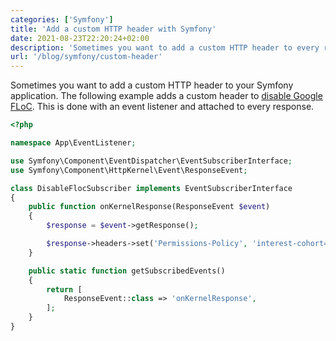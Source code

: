```yaml
---
categories: ['Symfony']
title: 'Add a custom HTTP header with Symfony'
date: 2021-08-23T22:20:24+02:00
description: 'Sometimes you want to add a custom HTTP header to every response with Symfony. This can be done with an event listener.'
url: '/blog/symfony/custom-header'
---
```


Sometimes you want to add a custom HTTP header to your Symfony application. The following example adds a custom header to [disable Google FLoC](https://usefathom.com/blog/google-floc). This is done with an event listener and attached to every response.

```PHP
<?php

namespace App\EventListener;

use Symfony\Component\EventDispatcher\EventSubscriberInterface;
use Symfony\Component\HttpKernel\Event\ResponseEvent;

class DisableFlocSubscriber implements EventSubscriberInterface
{
    public function onKernelResponse(ResponseEvent $event)
    {
        $response = $event->getResponse();

        $response->headers->set('Permissions-Policy', 'interest-cohort=()');
    }

    public static function getSubscribedEvents()
    {
        return [
            ResponseEvent::class => 'onKernelResponse',
        ];
    }
}
```
